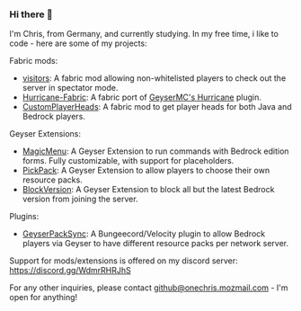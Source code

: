 ### Hi there 👋

I'm Chris, from Germany, and currently studying.
In my free time, i like to code - here are some of my projects:

Fabric mods:
- [visitors](https://github.com/onebeastchris/visitors): A fabric mod allowing non-whitelisted players to check out the server in spectator mode.
- [Hurricane-Fabric](https://github.com/onebeastchris/Hurricane-Fabric): A fabric port of [GeyserMC's Hurricane](https://github.com/geysermc/hurricane) plugin.
- [CustomPlayerHeads](https://github.com/onebeastchris/customplayerheads): A fabric mod to get player heads for both Java and Bedrock players.

Geyser Extensions:
- [MagicMenu](https://github.com/onebeastchris/MagicMenu): A Geyser Extension to run commands with Bedrock edition forms. Fully customizable, with support for placeholders.
- [PickPack](https://github.com/onebeastchris/PickPack): A Geyser Extension to allow players to choose their own resource packs.
- [BlockVersion](https://github.com/onebeastchris/BlockVersion): A Geyser Extension to block all but the latest Bedrock version from joining the server.

Plugins:
- [GeyserPackSync](https://GitHub.com/onebeastchris/GeyserPackSync): A Bungeecord/Velocity plugin to allow Bedrock players via Geyser to have different resource packs per network server.

Support for mods/extensions is offered on my discord server: https://discord.gg/WdmrRHRJhS

For any other inquiries, please contact github@onechris.mozmail.com - I'm open for anything!
